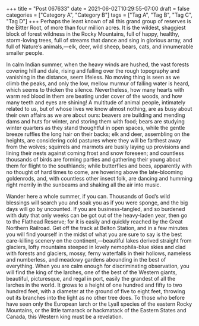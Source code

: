 +++
title = "Post 067633"
date = 2021-06-02T10:29:55-07:00
draft = false
categories = ["Category A", "Category B"]
tags = ["Tag A", "Tag B", "Tag C", "Tag D"]
+++
Perhaps the least known of all this grand group of reserves is the Bitter Root, of more than four million acres. It is the wildest, shaggiest block of forest wildness in the Rocky Mountains, full of happy, healthy, storm-loving trees, full of streams that dance and sing in glorious array, and full of Nature’s animals,—elk, deer, wild sheep, bears, cats, and innumerable smaller people.

In calm Indian summer, when the heavy winds are hushed, the vast forests covering hill and dale, rising and falling over the rough topography and vanishing in the distance, seem lifeless. No moving thing is seen as we climb the peaks, and only the low, mellow murmur of falling water is heard, which seems to thicken the silence. Nevertheless, how many hearts with warm red blood in them are beating under cover of the woods, and how many teeth and eyes are shining! A multitude of animal people, intimately related to us, but of whose lives we know almost nothing, are as busy about their own affairs as we are about ours: beavers are building and mending dams and huts for winter, and storing them with food; bears are studying winter quarters as they stand thoughtful in open spaces, while the gentle breeze ruffles the long hair on their backs; elk and deer, assembling on the heights, are considering cold pastures where they will be farthest away from the wolves; squirrels and marmots are busily laying up provisions and lining their nests against coming frost and snow foreseen; and countless thousands of birds are forming parties and gathering their young about them for flight to the southlands; while butterflies and bees, apparently with no thought of hard times to come, are hovering above the late-blooming goldenrods, and, with countless other insect folk, are dancing and humming right merrily in the sunbeams and shaking all the air into music.

Wander here a whole summer, if you can. Thousands of God’s wild blessings will search you and soak you as if you were sponge, and the big days will go by uncounted. If you are business-tangled, and so burdened with duty that only weeks can be got out of the heavy-laden year, then go to the Flathead Reserve; for it is easily and quickly reached by the Great Northern Railroad. Get off the track at Belton Station, and in a few minutes you will find yourself in the midst of what you are sure to say is the best care-killing scenery on the continent,—beautiful lakes derived straight from glaciers, lofty mountains steeped in lovely nemophila-blue skies and clad with forests and glaciers, mossy, ferny waterfalls in their hollows, nameless and numberless, and meadowy gardens abounding in the best of everything. When you are calm enough for discriminating observation, you will find the king of the larches, one of the best of the Western giants, beautiful, picturesque, and regal in port, easily the grandest of all the larches in the world. It grows to a height of one hundred and fifty to two hundred feet, with a diameter at the ground of five to eight feet, throwing out its branches into the light as no other tree does. To those who before have seen only the European larch or the Lyall species of the eastern Rocky Mountains, or the little tamarack or hackmatack of the Eastern States and Canada, this Western king must be a revelation.
